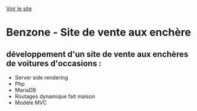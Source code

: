 [Voir le site](https://benzone-site.000webhostapp.com/)

# Benzone - Site de vente aux enchère

## développement d'un site de vente aux enchères de voitures d'occasions :

* Server side rendering
* Php
* MariaDB
* Routages dynamique fait maison
* Modèle MVC
